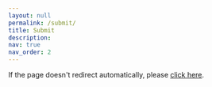 ```yaml
---
layout: null
permalink: /submit/
title: Submit
description: 
nav: true
nav_order: 2
---
```


<script>
    window.location.href = "https://cmt3.research.microsoft.com/ICASSP2025/Track/17/Submission/Create";
</script>

If the page doesn't redirect automatically, please [click here](https://www.example.com).
